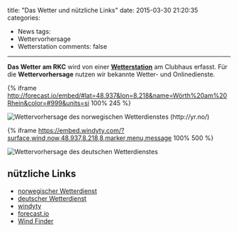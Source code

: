 title: "Das Wetter und nützliche Links"
date: 2015-03-30 21:20:35
categories:
- News
tags:
- Wettervorhersage
- Wetterstation
comments: false
---

[img_wf_woerth_yr_no]: http://www.yr.no/place/Germany/Rhineland-Palatinate/W%C3%B6rth_am_Rhein/meteogram.png
[img_wf_europe_dwd]: http://www.dwd.de/bvbw/generator/DWDWWW/Content/Schifffahrt/Seewetter/Wind__Seegang__Bild__default,property=default.jpg
[iframe_windyty_woerth]: https://www.windyty.com/spot/location/49.055/8.307?49.056,9.322,9
[link_forecast_io]: http://www.forecast.io/
[link_yr_no]: http://www.yr.no/
[link_windfinder]: http://www.windfinder.com/
[link_windyty]: http://www.windyty.com/
[link_dwd]: http://www.dwd.de/bvbw/appmanager/bvbw/dwdwwwDesktop?_nfpb=true&_pageLabel=_dwdwww_spezielle_nutzer_schiffffahrt_seewetter&T18605618401151909347274gsbDocumentPath=Navigation%2FSchifffahrt%2FSeewetter%2FHome__node.html%3F__nnn%3Dtrue
[link_wetterstation]: http://wetterstation.rkcw.de/wetter.html

**Das Wetter am RKC** wird von einer [**Wetterstation**][link_wetterstation] am Clubhaus erfasst. Für die **Wettervorhersage** nutzen wir bekannte Wetter- und Onlinedienste.

{% iframe http://forecast.io/embed/#lat=48.937&lon=8.218&name=Wörth%20am%20Rhein&color=#999&units=si 100% 245 %} 

![Wettervorhersage des norwegischen Wetterdienstes (http://yr.no/)][img_wf_woerth_yr_no]

<!-- more -->

{% iframe https://embed.windyty.com/?surface,wind,now,48.937,8.218,8,marker,menu,message 100% 500 %}

![Wettervorhersage des deutschen Wetterdienstes][img_wf_europe_dwd]

## nützliche Links

- [norwegischer Wetterdienst][link_yr_no]
- [deutscher Wetterdienst][link_dwd]
- [windyty][link_windyty]
- [forecast.io][link_forecast_io]
- [Wind Finder][link_windfinder]

